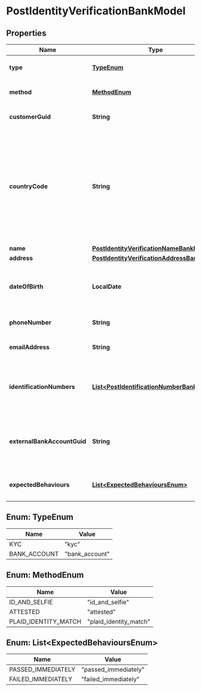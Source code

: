

# PostIdentityVerificationBankModel


## Properties

| Name | Type | Description | Notes |
|------------ | ------------- | ------------- | -------------|
|**type** | [**TypeEnum**](#TypeEnum) | The type of identity verification. |  |
|**method** | [**MethodEnum**](#MethodEnum) | The identity verification method. |  |
|**customerGuid** | **String** | The customer&#39;s identifier. |  [optional] |
|**countryCode** | **String** | The ISO 3166 country 2-Alpha country the customer is being verified in; required when method is set to &#39;id_and_selfie&#39;. If not present, will default to the Bank&#39;s configured country code. |  [optional] |
|**name** | [**PostIdentityVerificationNameBankModel**](PostIdentityVerificationNameBankModel.md) |  |  [optional] |
|**address** | [**PostIdentityVerificationAddressBankModel**](PostIdentityVerificationAddressBankModel.md) |  |  [optional] |
|**dateOfBirth** | **LocalDate** | The customer&#39;s date of birth; required when method is set to &#39;attested&#39;. |  [optional] |
|**phoneNumber** | **String** | The customer&#39;s phone number. |  [optional] |
|**emailAddress** | **String** | The customer&#39;s email address. |  [optional] |
|**identificationNumbers** | [**List&lt;PostIdentificationNumberBankModel&gt;**](PostIdentificationNumberBankModel.md) | The customer&#39;s identification numbers; required when method is set to &#39;attested&#39;. |  [optional] |
|**externalBankAccountGuid** | **String** | The external bank account&#39;s identifier. Required for &#39;bank_account&#39; type. |  [optional] |
|**expectedBehaviours** | [**List&lt;ExpectedBehavioursEnum&gt;**](#List&lt;ExpectedBehavioursEnum&gt;) | The optional expected behaviour to simulate. |  [optional] |



## Enum: TypeEnum

| Name | Value |
|---- | -----|
| KYC | &quot;kyc&quot; |
| BANK_ACCOUNT | &quot;bank_account&quot; |



## Enum: MethodEnum

| Name | Value |
|---- | -----|
| ID_AND_SELFIE | &quot;id_and_selfie&quot; |
| ATTESTED | &quot;attested&quot; |
| PLAID_IDENTITY_MATCH | &quot;plaid_identity_match&quot; |



## Enum: List&lt;ExpectedBehavioursEnum&gt;

| Name | Value |
|---- | -----|
| PASSED_IMMEDIATELY | &quot;passed_immediately&quot; |
| FAILED_IMMEDIATELY | &quot;failed_immediately&quot; |



